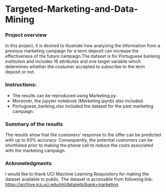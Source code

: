 # Targeted-Marketing-and-Data-Mining

### Project overview
In this project, it is desired to illustrate how analyzing the information from a previous marketing campaign for a term deposit can increase the effectiveness of the future campaign.The dataset is for Portuguese banking institution and includes 16 attributes and one target variable which determines whether the costumer accepted to subscribe to the term deposit or not. 

### Instructions:
- The results can be reproduced using Marketing.py. 
- Moreover, the jupyter notebook (Marketing.ipynb) also included. 
- Portuguese_banking.xlsx included the dataset for the past marketing campaign.

### Summary of the results
The results show that the customers' response to the offer can be predicted with up to 93% accuracy. Consequently, the potential customers can be shortlisted prior to making the phone call to reduce the costs associated with the marketing campaign.

### Acknowledgments
I would like to thank UCI Machine Learning Respository for making the dataset available to public.
The dataset is accessible from following link: https://archive.ics.uci.edu/ml/datasets/bank+marketing
